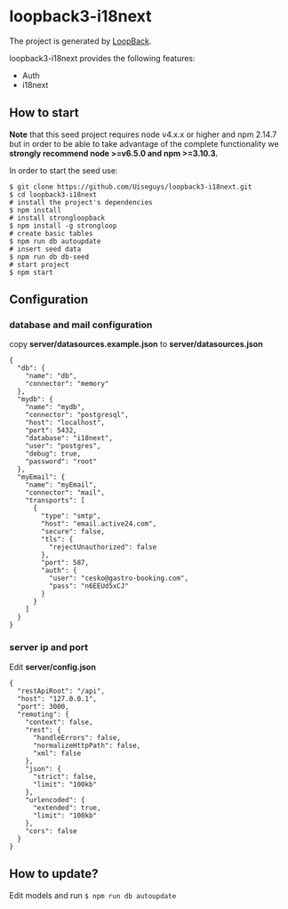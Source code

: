 # loopback3-i18next

The project is generated by [LoopBack](http://loopback.io).

loopback3-i18next provides the following features:

* Auth
* i18next

## How to start

**Note** that this seed project requires node v4.x.x or higher and npm 2.14.7 but in order to be able to take advantage of the complete functionality we **strongly recommend node >=v6.5.0 and npm >=3.10.3.**

In order to start the seed use:

    $ git clone https://github.com/Uiseguys/loopback3-i18next.git
    $ cd loopback3-i18next
    # install the project's dependencies
    $ npm install
    # install strongloopback
    $ npm install -g strongloop
    # create basic tables
    $ npm run db autoupdate
    # insert seed data
    $ npm run db db-seed
    # start project
    $ npm start  

## Configuration

### database and mail configuration

copy **server/datasources.example.json** to **server/datasources.json**

    {
      "db": {
        "name": "db",
        "connector": "memory"
      },
      "mydb": {
        "name": "mydb",
        "connector": "postgresql",
        "host": "localhost",
        "port": 5432,
        "database": "i18next",
        "user": "postgres",
        "debug": true,
        "password": "root"
      },
      "myEmail": {
        "name": "myEmail",
        "connector": "mail",
        "transports": [
          {
            "type": "smtp",
            "host": "email.active24.com",
            "secure": false,
            "tls": {
              "rejectUnauthorized": false
            },
            "port": 587,
            "auth": {
              "user": "cesko@gastro-booking.com",
              "pass": "n6EEUd5xCJ"
            }
          }
        ]
      }
    }

### server ip and port

Edit **server/config.json**

    {
      "restApiRoot": "/api",
      "host": "127.0.0.1",
      "port": 3000,
      "remoting": {
        "context": false,
        "rest": {
          "handleErrors": false,
          "normalizeHttpPath": false,
          "xml": false
        },
        "json": {
          "strict": false,
          "limit": "100kb"
        },
        "urlencoded": {
          "extended": true,
          "limit": "100kb"
        },
        "cors": false
      }
    }

## How to update?

Edit models and run `$ npm run db autoupdate`
